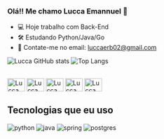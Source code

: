 ### Olá!! Me chamo Lucca Emannuel  👋

- 💻 Hoje trabalho com Back-End
- 🛠️ Estudando Python/Java/Go
- 💬 Contate-me no email: luccaerb02@gmail.com


![Lucca GitHub stats](https://github-readme-stats.vercel.app/api?username=Luccaerb&show_icons=true&theme=dark)
![Top Langs](https://github-readme-stats.vercel.app/api/top-langs/?username=Luccaerb&show_icons=true&theme=dark\&layout=compact)

<div style="display: inline_block"><br>
  <img align="center" alt="Lucca.Python" height="30" width="40" src="https://cdn.jsdelivr.net/gh/devicons/devicon@latest/icons/python/python-original.svg">
  <img align="center" alt="Lucca.Java" height="30" width="40" src="https://cdn.jsdelivr.net/gh/devicons/devicon@latest/icons/java/java-original.svg">
  <img align="center" alt="Lucca.Spring" height="30" width="40" src="https://cdn.jsdelivr.net/gh/devicons/devicon@latest/icons/spring/spring-original.svg">
  <img align="center" alt="Lucca.Postgres" height="30" width="40" src="https://cdn.jsdelivr.net/gh/devicons/devicon@latest/icons/postgresql/postgresql-original.svg">
  <img align="center" alt="Lucca.Selenium" height="30" width="40" src="https://cdn.jsdelivr.net/gh/devicons/devicon@latest/icons/selenium/selenium-original.svg">
</div>  

  
## Tecnologias que eu uso 

<div style="display: inline_block">
  <img align="center" alt="python" src="https://img.shields.io/badge/Python-3776AB?style=for-the-badge&logo=python&logoColor=white" />
  <img align="center" alt="java" src="https://img.shields.io/badge/Java-ED8B00?style=for-the-badge&logo=openjdk&logoColor=white" />
  <img align="center" alt="spring" src="https://img.shields.io/badge/Spring-6DB33F?style=for-the-badge&logo=spring&logoColor=white" />
  <img align="center" alt="postgres" src="https://img.shields.io/badge/PostgreSQL-316192?style=for-the-badge&logo=postgresql&logoColor=white" />
  
</div><br/>
